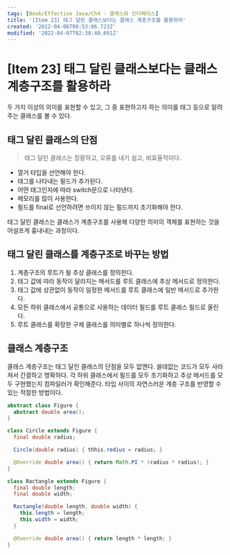 ```yaml
---
tags: [Book/Effective Java/Ch4 - 클래스와 인터페이스]
title: '[Item 23] 태그 달린 클래스보다는 클래스 계층구조를 활용하라'
created: '2022-04-06T08:53:06.723Z'
modified: '2022-04-07T02:38:40.691Z'
---
```


# [Item 23] 태그 달린 클래스보다는 클래스 계층구조를 활용하라

두 가지 이상의 의미를 표현할 수 있고, 그 중 표현하고자 하는 의미를 태그 등으로 알려주는 클래스를 볼 수 있다.

## 태그 달린 클래스의 단점

> 태그 달린 클래스는 장황하고, 오류를 내기 쉽고, 비효율적이다.

- 열거 타입을 선언해야 한다.
- 태그를 나타내는 필드가 추가된다.
- 어떤 태그인지에 따라 switch문으로 나타낸다.
- 메모리를 많이 사용한다.
- 필드를 final로 선언하려면 쓰이지 않는 필드까지 초기화해야 한다.

태그 달린 클래스는 클래스가 계층구조를 사용해 다양한 의미의 객체를 표현하는 것을 어설프게 흉내내는 과정이다.

## 태그 달린 클래스를 계층구조로 바꾸는 방법

1. 계층구조의 루트가 될 추상 클래스를 정의한다.
2. 태그 값에 따라 동작이 달라지는 메서드를 루트 클래스에 추상 메서드로 정의한다.
3. 태그 값에 상관없이 동작이 일정한 메서드를 루트 클래스에 일반 메서드로 추가한다.
4. 모든 하위 클래스에서 공통으로 사용하는 데이터 필드를 루트 클래스 필드로 올린다.
5. 루트 클래스를 확장한 구체 클래스를 의미별로 하나씩 정의한다.

## 클래스 계층구조

클래스 계층구조는 태그 달린 클래스의 단점을 모두 없앤다. 쓸데없는 코드가 모두 사라져서 간결하고 명확하다. 각 하위 클래스에서 필드를 모두 초기화하고 추상 메서드를 모두 구현했는지 컴파일러가 확인해준다. 타입 사이의 자연스러운 계층 구조를 반영할 수 있는 적절한 방법이다.

```java
abstract class Figure {
  abstract double area();
}

class Circle extends Figure {
  final double radius;

  Circle(double radius) { thhis.redius = radius; }

  @Override double area() { return Math.PI * (radius * radius); }
}

class Ractangle extends Figure {
  final double length;
  final double width;

  Ractangle(double length, double width) {
    this.length = length;
    this.width = width;
  }

  @Override double area() { return length * length; }
}
```
